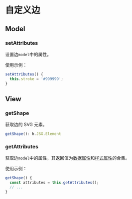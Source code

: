# 自定义边

## Model

### setAttributes

设置边`model`中的属性。

使用示例：

```ts
setAttributes() {
  this.stroke = '#999999';
}
```

## View

### getShape

获取边的 SVG 元素。

```ts
getShape(): h.JSX.Element
```

### getAttributes

获取边`model`中的属性，其返回值为[数据属性](/api/edgeApi.md#通用属性)和[样式属性](/api/edgeApi.html#样式属性)的合集。

使用示例：

```ts
getShape() {
  const attributes = this.getAttributes();
  // ...
}
```
